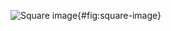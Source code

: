 ![](https://github.com/usnistgov/paper-lpg-tasks/blob/outline/content/images/taxonomy_diagrams.drawio.png "Square image"){#fig:square-image}
